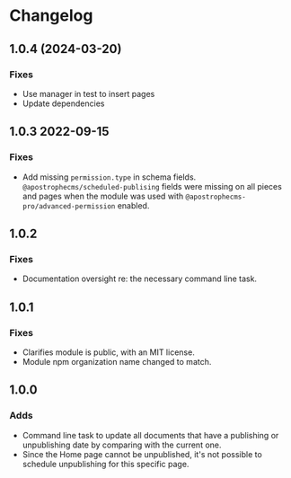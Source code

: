 # Changelog

## 1.0.4 (2024-03-20)

### Fixes

* Use manager in test to insert pages
* Update dependencies

## 1.0.3 2022-09-15

### Fixes

* Add missing `permission.type` in schema fields. `@apostrophecms/scheduled-publising` fields were missing on all pieces and pages when the module was used with `@apostrophecms-pro/advanced-permission` enabled.

## 1.0.2

### Fixes

* Documentation oversight re: the necessary command line task.

## 1.0.1

### Fixes

* Clarifies module is public, with an MIT license.
* Module npm organization name changed to match.

## 1.0.0

### Adds

* Command line task to update all documents that have a publishing or unpublishing date by comparing with the current one.
* Since the Home page cannot be unpublished, it's not possible to schedule unpublishing for this specific page.
